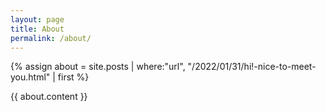 ```yaml
---
layout: page
title: About
permalink: /about/
---
```


{% assign about = site.posts | where:"url", "/2022/01/31/hi!-nice-to-meet-you.html" | first %}

{{ about.content }}
